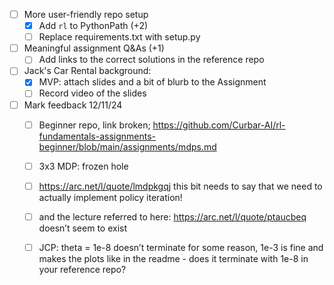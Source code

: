 - [ ] More user-friendly repo setup
    - [x] Add `rl` to PythonPath (+2)
    - [ ] Replace requirements.txt with setup.py
- [ ] Meaningful assignment Q&As (+1)
    - [ ] Add links to the correct solutions in the reference repo
- [ ] Jack's Car Rental background:
    - [x] MVP: attach slides and a bit of blurb to the Assignment
    - [ ] Record video of the slides
- [ ] Mark feedback 12/11/24
    - [ ] Beginner repo, link broken; https://github.com/Curbar-AI/rl-fundamentals-assignments-beginner/blob/main/assignments/mdps.md
    - [ ] 3x3 MDP: frozen hole
    - [ ] https://arc.net/l/quote/lmdpkgqj this bit needs to say that we need to actually implement policy iteration!
    - [ ] and the lecture referred to here: https://arc.net/l/quote/ptaucbeq doesn’t seem to exist
    - [ ] JCP: theta = 1e-8 doesn’t terminate for some reason, 1e-3 is fine and makes the plots like in the readme - does it terminate with 1e-8 in your reference repo?
    


